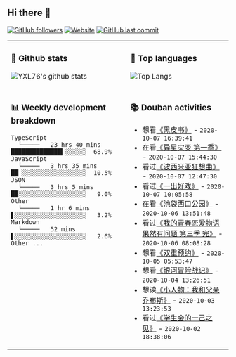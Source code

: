 ## Hi there 👋

[![GitHub followers](https://img.shields.io/github/followers/YXL76?style=for-the-badge&color=blue)](https://github.com/YXL76?tab=followers)
[![Website](https://img.shields.io/website?style=for-the-badge&up_message=Blog&url=https%3A%2F%2Fyxl76.net%2F&color=brightgreen)](https://yxl76.net)
[![GitHub last commit](https://img.shields.io/github/last-commit/YXL76/YXL76?label=update&style=for-the-badge&color=orange)](https://github.com/YXL76/YXL76)

<table>
<tr>
<td valign="top" width="54%">

### 🔭 Github stats

![YXL76's github stats](https://github-readme-stats.yxl76.vercel.app/api?username=YXL76&count_private=true&show_icons=true&theme=tokyonight)

</td>

<td valign="top" width="46%">

### 🌱 Top languages

![Top Langs](https://github-readme-stats.yxl76.vercel.app/api/top-langs/?username=YXL76&layout=compact&theme=tokyonight)

</td>
</tr>
<tr>
<td valign="top" width="54%">

### 📊 Weekly development breakdown

```text
TypeScript
  └─────   23 hrs 40 mins ██████████████▍░░░░░░  68.9%
JavaScript
  └─────   3 hrs 35 mins  ██▏░░░░░░░░░░░░░░░░░░  10.5%
JSON
  └─────   3 hrs 5 mins   █▉░░░░░░░░░░░░░░░░░░░   9.0%
Other
  └─────   1 hr 6 mins    ▋░░░░░░░░░░░░░░░░░░░░   3.2%
Markdown
  └─────   52 mins        ▌░░░░░░░░░░░░░░░░░░░░   2.6%
Other ...
```

</td>
<td valign="top" width="46%">

### 📚 Douban activities

- 想看[《黑皮书》](http://movie.douban.com/subject/1858802/) - `2020-10-07 16:39:41`
- 在看[《异星灾变 第一季》](http://movie.douban.com/subject/30345691/) - `2020-10-07 15:44:30`
- 看过[《波西米亚狂想曲》](http://movie.douban.com/subject/5300054/) - `2020-10-07 12:47:30`
- 看过[《一出好戏》](http://movie.douban.com/subject/26985127/) - `2020-10-07 10:05:58`
- 在看[《池袋西口公园》](http://movie.douban.com/subject/34813598/) - `2020-10-06 13:51:48`
- 看过[《我的青春恋爱物语果然有问题 第三季 完》](http://movie.douban.com/subject/32493713/) - `2020-10-06 08:08:28`
- 想看[《双重预约》](http://movie.douban.com/subject/35131310/) - `2020-10-05 05:53:47`
- 想看[《银河冒险战记》](http://movie.douban.com/subject/1769771/) - `2020-10-04 13:26:51`
- 想读[《小人物：我和父亲乔布斯》](https://book.douban.com/subject/33408128/) - `2020-10-03 13:23:53`
- 看过[《学生会的一己之见》](http://movie.douban.com/subject/3807884/) - `2020-10-02 18:38:06`

</td>
</tr>
</table>

<!--
**YXL76/YXL76** is a ✨ _special_ ✨ repository because its `README.md` (this file) appears on your GitHub profile.

Here are some ideas to get you started:

- 🔭 I’m currently working on ...
- 🌱 I’m currently learning ...
- 👯 I’m looking to collaborate on ...
- 🤔 I’m looking for help with ...
- 💬 Ask me about ...
- 📫 How to reach me: ...
- 😄 Pronouns: ...
- ⚡ Fun fact: ...
-->
